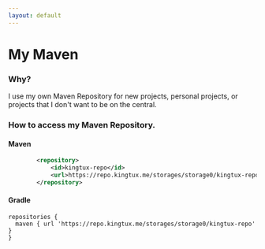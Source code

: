 ```yaml
---
layout: default
---
```

# My Maven

### Why?
I use my own Maven Repository for new projects, personal projects, or projects that I don't want to be on the central. 

### How to access my Maven Repository.

#### Maven
```xml
        <repository>
            <id>kingtux-repo</id>
            <url>https://repo.kingtux.me/storages/storage0/kingtux-repo</url>
        </repository>

```

#### Gradle
```
repositories {
  maven { url 'https://repo.kingtux.me/storages/storage0/kingtux-repo' }
}
```
